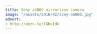 ```yaml
---
title: Sony a6000 mirrorless camera
image: "/assets/2016/02/sony-a6000.jpg"
advert:
- http://amzn.to/1XboIdc
---
```


